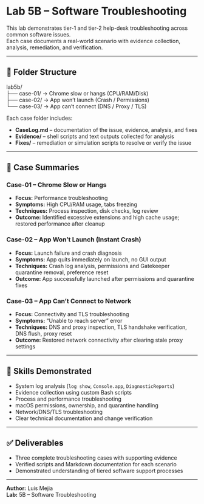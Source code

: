 # Lab 5B – Software Troubleshooting

This lab demonstrates tier-1 and tier-2 help-desk troubleshooting across common software issues.  
Each case documents a real-world scenario with evidence collection, analysis, remediation, and verification.

---

## 📂 Folder Structure

lab5b/  
├── case-01/ → Chrome slow or hangs (CPU/RAM/Disk)  
├── case-02/ → App won’t launch (Crash / Permissions)  
└── case-03/ → App can’t connect (DNS / Proxy / TLS)  


Each case folder includes:
- **CaseLog.md** – documentation of the issue, evidence, analysis, and fixes  
- **Evidence/** – shell scripts and text outputs collected for analysis  
- **Fixes/** – remediation or simulation scripts to resolve or verify the issue  

---

## 🧩 Case Summaries

### Case-01 – Chrome Slow or Hangs
- **Focus:** Performance troubleshooting  
- **Symptoms:** High CPU/RAM usage, tabs freezing  
- **Techniques:** Process inspection, disk checks, log review  
- **Outcome:** Identified excessive extensions and high cache usage; restored performance after cleanup  

### Case-02 – App Won’t Launch (Instant Crash)
- **Focus:** Launch failure and crash diagnosis  
- **Symptoms:** App quits immediately on launch, no GUI output  
- **Techniques:** Crash log analysis, permissions and Gatekeeper quarantine removal, preference reset  
- **Outcome:** App successfully launched after permissions and quarantine fixes  

### Case-03 – App Can’t Connect to Network
- **Focus:** Connectivity and TLS troubleshooting  
- **Symptoms:** “Unable to reach server” error  
- **Techniques:** DNS and proxy inspection, TLS handshake verification, DNS flush, proxy reset  
- **Outcome:** Restored network connectivity after clearing stale proxy settings  

---

## 🧠 Skills Demonstrated
- System log analysis (`log show`, `Console.app`, `DiagnosticReports`)  
- Evidence collection using custom Bash scripts  
- Process and performance troubleshooting  
- macOS permissions, ownership, and quarantine handling  
- Network/DNS/TLS troubleshooting  
- Clear technical documentation and change verification  

---

## ✅ Deliverables
- Three complete troubleshooting cases with supporting evidence  
- Verified scripts and Markdown documentation for each scenario  
- Demonstrated understanding of tiered software support processes  

---

**Author:** Luis Mejia   
**Lab:** 5B – Software Troubleshooting